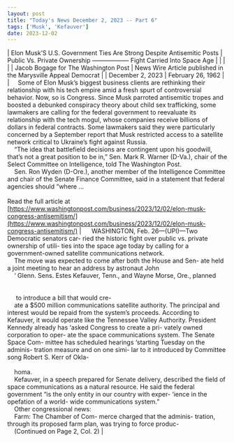 ```yaml
---
layout: post
title: "Today's News December 2, 2023 -- Part 6"
tags: ['Musk', 'Kefauver']
date: 2023-12-02
---
```


| Elon Musk’S U.S. Government Ties Are Strong Despite Antisemitic Posts | Public Vs. Private Ownership —————— Fight Carried Into Space Age |
|  |  |
| Jacob Bogage for The Washington Post | News Wire Article published in the Marysville Appeal Democrat |
| December 2, 2023 | February 26, 1962 |
| &nbsp;&nbsp;&nbsp;&nbsp;Some of Elon Musk’s biggest business clients are rethinking their relationship with his tech empire amid a fresh spurt of controversial behavior. Now, so is Congress. Since Musk parroted antisemitic tropes and boosted a debunked conspiracy theory about child sex trafficking, some lawmakers are calling for the federal government to reevaluate its relationship with the tech mogul, whose companies receive billions of dollars in federal contracts. Some lawmakers said they were particularly concerned by a September report that Musk restricted access to a satellite network critical to Ukraine’s fight against Russia.<br>&nbsp;&nbsp;&nbsp;&nbsp;“The idea that battlefield decisions are contingent upon his goodwill, that’s not a great position to be in,” Sen. Mark R. Warner (D-Va.), chair of the Select Committee on Intelligence, told The Washington Post.<br>&nbsp;&nbsp;&nbsp;&nbsp;Sen. Ron Wyden (D-Ore.), another member of the Intelligence Committee and chair of the Senate Finance Committee, said in a statement that federal agencies should “where ...<br><br>Read the full article at<br>[https://www.washingtonpost.com/business/2023/12/02/elon-musk-congress-antisemitism/](https://www.washingtonpost.com/business/2023/12/02/elon-musk-congress-antisemitism/) | &nbsp;&nbsp;&nbsp;&nbsp;  WASHINGTON, Feb. 26—(UPI)—Two Democratic senators car- ried the historic fight over public vs. private ownership of utili- ties into the space age today by calling for a government-owned   satellite communications network.<br>&nbsp;&nbsp;&nbsp;&nbsp;The move was expected to come after both the House and Sen-  ate held a joint meeting to hear an address by astronaut John<br>&nbsp;&nbsp;&nbsp;&nbsp;‘  Glenn. Sens. Estes Kefauver, Tenn., and Wayne Morse, Ore., planned<br>&nbsp;&nbsp;&nbsp;&nbsp; <br>&nbsp;&nbsp;&nbsp;&nbsp; <br>&nbsp;&nbsp;&nbsp;&nbsp; to introduce a bill that would cre-<br>&nbsp;&nbsp;&nbsp;&nbsp;ate a $500 million communications satellite authority. The principal and interest would be repaid from the system’s proceeds. According to Kefauver, it would operate like the Tennessee Valley Authority. President Kennedy already has ‘asked Congress to create a pri- vately owned corporation to oper- ate the space communications system. The Senate Space Com- mittee has scheduled hearings ‘starting Tuesday on the adminis- tration measure and on one simi- lar to it introduced by Committee song Robert S. Kerr of Okla-<br>&nbsp;&nbsp;&nbsp;&nbsp; <br>&nbsp;&nbsp;&nbsp;&nbsp;homa.<br>&nbsp;&nbsp;&nbsp;&nbsp;Kefauver, in a speech prepared for Senate delivery, described the field of space communications as a natural resource. He said the federal government “is the only entity in our country with exper- ‘ience in the opefation of a world- wide communications system.”<br>&nbsp;&nbsp;&nbsp;&nbsp;Other congressional news:<br>&nbsp;&nbsp;&nbsp;&nbsp;Farm: The Chamber of Com- merce charged that the adminis- tration, through its proposed farm plan, was trying to force produc-<br>&nbsp;&nbsp;&nbsp;&nbsp;(Continued on Page 2, Col. 2)  |